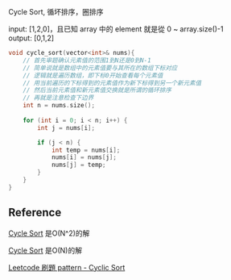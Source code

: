 Cycle Sort, 循坏排序，圈排序

input: [1,2,0]，且已知 array 中的 element 就是從 0 ~ array.size()-1   
output: [0,1,2]  

~~~C++
void cycle_sort(vector<int>& nums){
    // 首先审题确认元素值的范围1到N还是0到N-1
    // 简单说就是数组中的元素值要与其所在的数组下标对应
    // 逻辑就是遍历数组，即下标0开始查看每个元素值
    // 用当前遍历的下标得到的元素值作为新下标得到另一个新元素值
    // 然后当前元素值和新元素值交换就是所谓的循环排序
    // 再就是注意检查下边界
    int n = nums.size();
    
    for (int i = 0; i < n; i++) {
        int j = nums[i];

        if (j < n) {
            int temp = nums[i];
            nums[i] = nums[j];
            nums[j] = temp;
        }
    }
}
~~~



## Reference

[Cycle Sort](https://www.geeksforgeeks.org/cycle-sort/) 是O(N^2)的解

[Cycle Sort](https://www.geeksforgeeks.org/sort-an-array-which-contain-1-to-n-values-in-on-using-cycle-sort/?ref=rp) 是O(N)的解

[Leetcode 刷題 pattern - Cyclic Sort](https://blog.techbridge.cc/2020/02/16/leetcode-%E5%88%B7%E9%A1%8C-pattern-cyclic-sort/)

